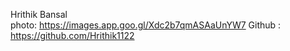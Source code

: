 Hrithik Bansal  
photo: https://images.app.goo.gl/Xdc2b7qmASAaUnYW7
Github : https://github.com/Hrithik1122
